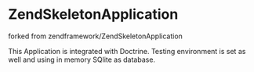 ZendSkeletonApplication
=======================

forked from zendframework/ZendSkeletonApplication

This Application is integrated with Doctrine. Testing environment is set as well and using in memory SQlite as database.
